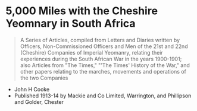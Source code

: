 # 5,000 Miles with the Cheshire Yeomnary in South Africa

> A Series of Articles, compiled from Letters and Diaries written by Officers, Non-Commissioned Officers and Men of the  21st and 22nd (Cheshire) Companies of Imperial Yeomanry, relating their experiences during the South African War in the years 1900-1901; also Articles from "The Times," "'The Times' History of the War," and other papers relating to the marches, movements and operations of the two Companies

* John H Cooke
* Published 1913-14 by Mackie and Co Limited, Warrington, and Phillipson and Golder, Chester
